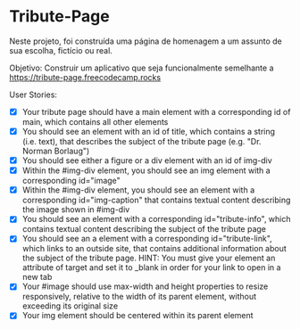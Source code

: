 # Tribute-Page
Neste projeto, foi construída uma página de homenagem a um assunto de sua escolha, fictício ou real.

Objetivo: Construir um aplicativo que seja funcionalmente semelhante a https://tribute-page.freecodecamp.rocks

User Stories:
-[x] Your tribute page should have a main element with a corresponding id of main, which contains all other elements
-[x] You should see an element with an id of title, which contains a string (i.e. text), that describes the subject of the tribute page (e.g. "Dr. Norman Borlaug")
-[x] You should see either a figure or a div element with an id of img-div
-[x] Within the #img-div element, you should see an img element with a corresponding id="image"
-[x] Within the #img-div element, you should see an element with a corresponding id="img-caption" that contains textual content describing the image shown in #img-div
-[x] You should see an element with a corresponding id="tribute-info", which contains textual content describing the subject of the tribute page
-[x] You should see an a element with a corresponding id="tribute-link", which links to an outside site, that contains additional information about the subject of the tribute page. HINT: You must give your element an attribute of target and set it to _blank in order for your link to open in a new tab
-[x] Your #image should use max-width and height properties to resize responsively, relative to the width of its parent element, without exceeding its original size
-[x] Your img element should be centered within its parent element
